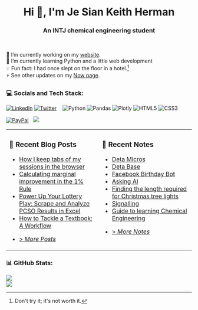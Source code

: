 <h1 align="center">Hi 👋, I'm Je Sian Keith Herman</h1>
<h3 align="center">An INTJ chemical engineering student</h3><br>

🔭 I’m currently working on my [website](https://www.jskherman.com).<br>🌱 I’m currently learning Python and a little web development<br>💡 Fun fact: I had once slept on the floor in a hotel.[^1]<br>⚡ See other updates on my [Now page](https://www.jskherman.com/now).

[^1]: Don't try it; it's not worth it.

### 💻 Socials and Tech Stack:
[![LinkedIn](https://img.shields.io/badge/LinkedIn-%230077B5.svg?logo=linkedin&logoColor=white)](https://linkedin.com/in/jskherman)
[![Twitter](https://img.shields.io/badge/Twitter-%231DA1F2.svg?logo=Twitter&logoColor=white)](https://twitter.com/jskherman) &nbsp;&nbsp;
![Python](https://img.shields.io/badge/python-3670A0?style=flat&logo=python&logoColor=ffdd54)
![Pandas](https://img.shields.io/badge/pandas-%23150458.svg?style=flat&logo=pandas&logoColor=white)
![Plotly](https://img.shields.io/badge/Plotly-%233F4F75.svg?style=flat&logo=plotly&logoColor=white)
![HTML5](https://img.shields.io/badge/html5-%23E34F26.svg?style=flat&logo=html5&logoColor=white)
![CSS3](https://img.shields.io/badge/css3-%231572B6.svg?style=flat&logo=css3&logoColor=white) 

[![PayPal](https://img.shields.io/badge/PayPal-00457C?style=for-the-badge&logo=paypal&logoColor=white)](https://paypal.me/jskherman) &nbsp;
[![](https://visitcount.itsvg.in/api?id=jskherman&icon=0&color=8)](https://visitcount.itsvg.in)

<table><tr><td valign="top" width="50%">

### 📝 Recent Blog Posts

<!-- BLOG-POST-LIST:START -->
- [How I keep tabs of my sessions in the browser](https://www.jskherman.com/posts/sessions/)
- [Calculating marginal improvement in the 1% Rule](https://www.jskherman.com/posts/marginal-improvement/)
- [Power Up Your Lottery Play: Scrape and Analyze PCSO Results in Excel](https://www.jskherman.com/posts/lotto-data/)
- [How to Tackle a Textbook: A Workflow](https://www.jskherman.com/posts/textbook/)
<!-- BLOG-POST-LIST:END -->
- [> *More Posts*](https://www.jskherman.com/posts/)
</td><td valign="top" width="50%">

### 🔖 Recent Notes
<!-- NOTE-LIST:START -->
- [Deta Micros](https://notes.jskherman.com/02-mems/Deta-Micros/)
- [Deta Base](https://notes.jskherman.com/02-mems/Deta-Base/)
- [Facebook Birthday Bot](https://notes.jskherman.com/02-mems/Facebook-birthday-greetings-bot/)
- [Asking AI](https://notes.jskherman.com/01-index/Asking-AI-stuff/)
- [Finding the length required for Christmas tree lights](https://notes.jskherman.com/02-mems/Finding-the-length-required-for-Christmas-tree-lights/)
- [Signalling](https://notes.jskherman.com/02-mems/Signalling/)
- [Guide to learning Chemical Engineering](https://notes.jskherman.com/02-mems/Guide-to-learning-Chemical-Engineering/)
<!-- NOTE-LIST:END -->
- [> *More Notes*](https://notes.jskherman.com/)
</td></tr></table>

<!-- ### ✍️ Random Quote -->
<!-- ![](https://quotes-github-readme.vercel.app/api?type=horizontal&theme=dark) -->

### 📊 GitHub Stats:
<!-- ![](https://github-readme-stats.vercel.app/api?username=jskherman&theme=chartreuse-dark&hide_border=false&include_all_commits=true&count_private=true)<br/> -->
![](https://github-readme-streak-stats.herokuapp.com/?user=jskherman&theme=chartreuse-dark&hide_border=false)<br/>
![](https://github-readme-stats.vercel.app/api/top-langs/?username=jskherman&theme=chartreuse-dark&hide_border=false&include_all_commits=true&count_private=true&layout=compact)

 <!-- Proudly created with GPRM ( https://gprm.itsvg.in ) -->
  
